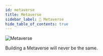 ```yaml
---
id: metaverse
title: Metaverse
sidebar_label: 🥽 Metaverse
hide_table_of_contents: true
---
```


![Metaverse](/img/guide/usecases/metaverse.png "Metaverse")

Building a Metaverse will never be the same.
